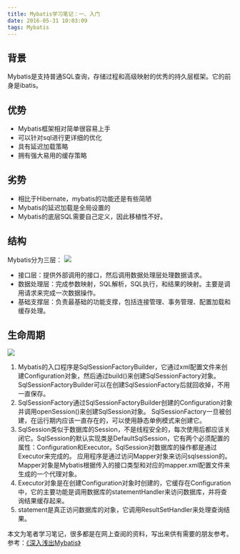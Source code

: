 ```yaml
---
title: Mybatis学习笔记：一、入门
date: 2016-05-31 10:03:09
tags: Mybatis
---
```

## 背景
Mybatis是支持普通SQL查询，存储过程和高级映射的优秀的持久层框架。它的前身是ibatis。
## 优势
- Mybatis框架相对简单很容易上手
- 可以针对sql进行更详细的优化
- 具有延迟加载策略
- 拥有强大易用的缓存策略

## 劣势
- 相比于Hibernate，mybatis的功能还是有些简陋
- Mybatis的延迟加载是全局设置的
- Mybatis的底层SQL需要自己定义，因此移植性不好。

## 结构
Mybatis分为三层：
![](http://i.imgur.com/aFHaNt5.jpg)
- 接口层：提供外部调用的接口，然后调用数据处理层处理数据请求。
- 数据处理层：完成参数映射，SQL解析，SQL执行，和结果的映射。主要是调用请求来完成一次数据操作。
- 基础支撑层：负责最基础的功能支撑，包括连接管理、事务管理、配置加载和缓存处理。

## 生命周期
![](http://i.imgur.com/HGZhpvi.jpg)

1. Mybatis的入口程序是SqlSessionFactoryBuilder，它通过xml配置文件来创建Configuration对象，然后通过build()来创建SqlSessionFactory对象。SqlSessionFactoryBuilder可以在创建SqlSessionFactory后就回收掉，不用一直保存。
2. SqlSessionFactory通过SqlSessionFactoryBuilder创建的Configuration对象并调用openSession()来创建SqlSession对象。
   SqlSessionFactory一旦被创建，在运行期内应该一直存在的，可以使用静态单例模式来创建它。
3. SqlSession类似于数据库的Session，不是线程安全的，每次使用后都应该关闭它。SqlSession的默认实现类是DefaultSqlSession，它有两个必须配置的属性：Configuration和Executor。SqlSession对数据库的操作都是通过Executor来完成的。
   应用程序是通过访问Mapper对象来访问sqlsession的。Mapper对象是Mybatis根据传入的接口类型和对应的mapper.xml配置文件来生成的一个代理对象。
4. Executor对象是在创建Configuration对象时创建的，它缓存在Configuration中，它的主要功能是调用数据库的statementHandler来访问数据库，并将查询结果缓存起来。
5. statement是真正访问数据库的对象，它调用ResultSetHandler来处理查询结果。

本文为笔者学习笔记，很多都是在网上查阅的资料，写出来供有需要的朋友参考。
参考：[《深入浅出Mybatis》](http://blog.csdn.net/hupanfeng/article/category/1443955)